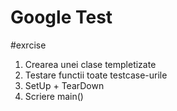 # Google Test

#exrcise

1. Crearea unei clase templetizate
2. Testare functii toate testcase-urile
3. SetUp + TearDown
4. Scriere main()